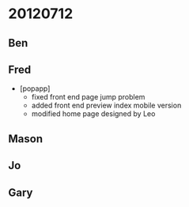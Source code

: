 # 20120712

## Ben



## Fred
- [popapp]
  - fixed front end page jump problem
  - added front end preview index mobile version
  - modified home page designed by Leo



## Mason



## Jo



## Gary